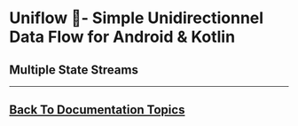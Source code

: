 
# Uniflow 🦄- Simple Unidirectionnel Data Flow for Android & Kotlin

## Multiple State Streams


----

## [Back To Documentation Topics](../README.md#getting-started--documentation-)



